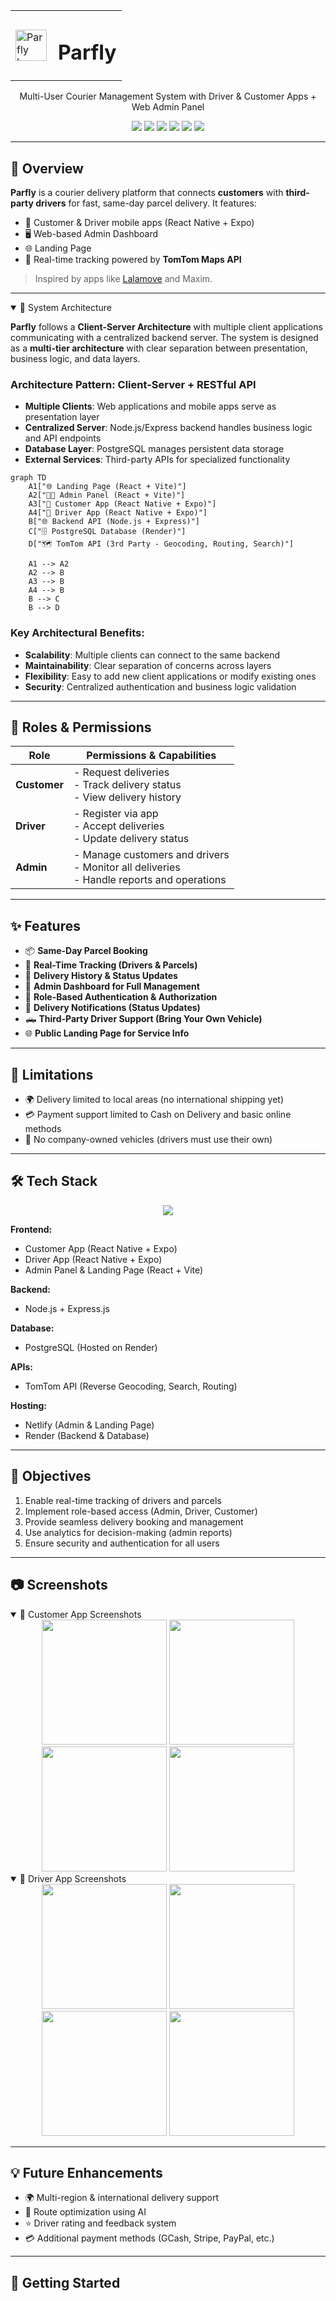 <div align="center">
  <table border="0" cellpadding="0" cellspacing="0" style="border: none;">
    <tr>
      <td style="border: none; padding-right: 10px;"><img src="assets/logo.png" alt="Parfly Logo" width="50"/></td>
      <td style="border: none;"><h1>Parfly</h1></td>
    </tr>
  </table>
</div>
<p align="center">Multi-User Courier Management System with Driver & Customer Apps + Web Admin Panel</p>

<p align="center">
  <img src="https://img.shields.io/badge/Stack-PERN-blueviolet?style=for-the-badge" />
  <img src="https://img.shields.io/badge/Frontend-React%20%26%20React%20Native-61DAFB?logo=react&style=for-the-badge" />
  <img src="https://img.shields.io/badge/Backend-Node.js%20%2B%20Express-339933?logo=node.js&style=for-the-badge" />
  <img src="https://img.shields.io/badge/DB-PostgreSQL-336791?logo=postgresql&style=for-the-badge" />
  <img src="https://img.shields.io/badge/Status-Development-yellow?style=for-the-badge" />
  <img src="https://img.shields.io/badge/License-MIT-green?style=for-the-badge" />
</p>

---

## 🧭 Overview

**Parfly** is a courier delivery platform that connects **customers** with **third-party drivers** for fast, same-day parcel delivery. It features:

- 📱 Customer & Driver mobile apps (React Native + Expo)
- 🖥 Web-based Admin Dashboard
- 🌐 Landing Page
- 🧠 Real-time tracking powered by **TomTom Maps API**

> Inspired by apps like [Lalamove](https://www.lalamove.com/en-ph/) and Maxim.

---
<details open> <summary>
📱 System Architecture
</summary>

**Parfly** follows a **Client-Server Architecture** with multiple client applications communicating with a centralized backend server. The system is designed as a **multi-tier architecture** with clear separation between presentation, business logic, and data layers.

### Architecture Pattern: Client-Server + RESTful API
- **Multiple Clients**: Web applications and mobile apps serve as presentation layer
- **Centralized Server**: Node.js/Express backend handles business logic and API endpoints
- **Database Layer**: PostgreSQL manages persistent data storage
- **External Services**: Third-party APIs for specialized functionality

```mermaid
graph TD
    A1["🌐 Landing Page (React + Vite)"]
    A2["🧑‍💻 Admin Panel (React + Vite)"]
    A3["📱 Customer App (React Native + Expo)"]
    A4["🚚 Driver App (React Native + Expo)"]
    B["🌐 Backend API (Node.js + Express)"]
    C["🗄 PostgreSQL Database (Render)"]
    D["🗺 TomTom API (3rd Party - Geocoding, Routing, Search)"]

    A1 --> A2
    A2 --> B
    A3 --> B
    A4 --> B
    B --> C
    B --> D
```

### Key Architectural Benefits:
- **Scalability**: Multiple clients can connect to the same backend
- **Maintainability**: Clear separation of concerns across layers
- **Flexibility**: Easy to add new client applications or modify existing ones
- **Security**: Centralized authentication and business logic validation
</details>


---

## 👤 Roles & Permissions

| Role         | Permissions & Capabilities                                                                 |
|--------------|---------------------------------------------------------------------------------------------|
| **Customer** | - Request deliveries<br>- Track delivery status<br>- View delivery history                  |
| **Driver**   | - Register via app<br>- Accept deliveries<br>- Update delivery status |
| **Admin**    | - Manage customers and drivers<br>- Monitor all deliveries<br>- Handle reports and operations |

---

## ✨ Features

* 📦 **Same-Day Parcel Booking**
* 📍 **Real-Time Tracking (Drivers & Parcels)**
* 🧾 **Delivery History & Status Updates**
* 🧠 **Admin Dashboard for Full Management**
* 🔐 **Role-Based Authentication & Authorization**
* 🔔 **Delivery Notifications (Status Updates)**
* 🛻 **Third-Party Driver Support (Bring Your Own Vehicle)**
* 🌐 **Public Landing Page for Service Info**

---

## 🚧 Limitations

* 🌍 Delivery limited to local areas (no international shipping yet)
* 💳 Payment support limited to Cash on Delivery and basic online methods
* 🏢 No company-owned vehicles (drivers must use their own)

---

## 🛠️ Tech Stack

<p align="center">
  <img src="https://skillicons.dev/icons?i=react,typescript,nodejs,express,postgres,js,html,css,tailwind,vite,postman" />
</p>


**Frontend:**

- Customer App (React Native + Expo)
- Driver App (React Native + Expo)
- Admin Panel & Landing Page (React + Vite)

**Backend:**

- Node.js + Express.js

**Database:**

- PostgreSQL (Hosted on Render)

**APIs:**

- TomTom API (Reverse Geocoding, Search, Routing)

**Hosting:**

- Netlify (Admin & Landing Page)
- Render (Backend & Database)

---

## 🎯 Objectives

1. Enable real-time tracking of drivers and parcels
2. Implement role-based access (Admin, Driver, Customer)
3. Provide seamless delivery booking and management
4. Use analytics for decision-making (admin reports)
5. Ensure security and authentication for all users

---

## 📷 Screenshots

<details open>
<summary>📱 Customer App Screenshots</summary>

<div align="center">

<img src="assets/2.png" alt="" width="200"/>
<img src="assets/1.png" alt="" width="200"/>
<img src="assets/3.png" alt="" width="200"/>
<img src="assets/4.png" alt="" width="200"/>
</div>

</details>

<details open>
<summary>🚚 Driver App Screenshots</summary>

<div align="center">
<img src="assets/5.png" alt="" width="200"/>
<img src="assets/6.png" alt="" width="200"/>
<img src="assets/7.png" alt="" width="200"/>
<img src="assets/8.png" alt="" width="200"/>

</div>

</details>

---

## 💡 Future Enhancements

* 🌍 Multi-region & international delivery support
* 🤖 Route optimization using AI
* ⭐ Driver rating and feedback system
* 💳 Additional payment methods (GCash, Stripe, PayPal, etc.)

---

## 🚀 Getting Started

```bash

